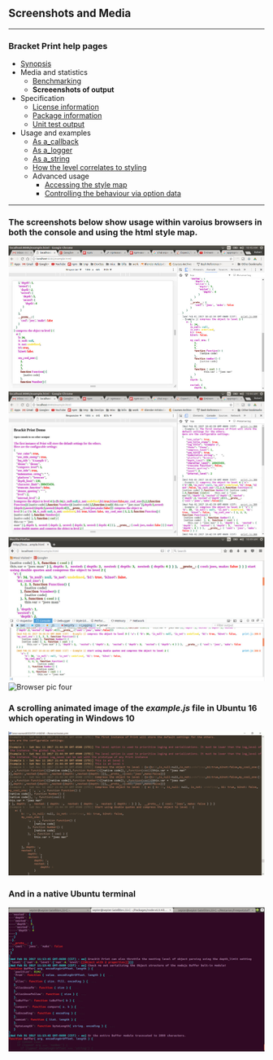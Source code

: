 ## Screenshots and Media

---
### Bracket Print help pages
* [Synopsis](https://github.com/restarian/bracket_print/blob/master/docs/synopsis.md)
* Media and statistics
  * [Benchmarking](https://github.com/restarian/bracket_print/blob/master/docs/media_and_statistics/benchmarking.md)
  * **Screeenshots of output**
* Specification
  * [License information](https://github.com/restarian/bracket_print/blob/master/docs/specification/license_information.md)
  * [Package information](https://github.com/restarian/bracket_print/blob/master/docs/specification/package_information.md)
  * [Unit test output](https://github.com/restarian/bracket_print/blob/master/docs/specification/unit_test_output.md)
* Usage and examples
  * [As a_callback](https://github.com/restarian/bracket_print/blob/master/docs/usage_and_examples/as_a_callback.md)
  * [As a_logger](https://github.com/restarian/bracket_print/blob/master/docs/usage_and_examples/as_a_logger.md)
  * [As a_string](https://github.com/restarian/bracket_print/blob/master/docs/usage_and_examples/as_a_string.md)
  * [How the level correlates to styling](https://github.com/restarian/bracket_print/blob/master/docs/usage_and_examples/how_the_level_correlates_to_styling.md)
  * Advanced usage
    * [Accessing the style map](https://github.com/restarian/bracket_print/blob/master/docs/usage_and_examples/advanced_usage/accessing_the_style_map.md)
    * [Controlling the behaviour via option data](https://github.com/restarian/bracket_print/blob/master/docs/usage_and_examples/advanced_usage/controlling_the_behaviour_via_option_data.md)

---

### The screenshots below show usage within varoius browsers in both the console and using the html style map.

![Browser pic one](https://raw.githubusercontent.com/restarian/bracket_print/master/example/image/browser_pic_1.jpg)
![Browser pic two](https://raw.githubusercontent.com/restarian/bracket_print/master/example/image/browser_pic_2.jpg)
![Browser pic three](https://raw.githubusercontent.com/restarian/bracket_print/master/example/image/browser_pic_3.jpg)
![Browser pic four](https://raw.githubusercontent.com/restarian/bracket_print/master/example/image/browser_pic_4.jpg)

### A scrolling animated image of the *example.js* file in Ubuntu 16 which operating in Windows 10

![Scrolling Screenshots in Ubuntu](https://raw.githubusercontent.com/restarian/bracket_print/master/example/image/output_scroll_ubuntu_medium.gif)

### And in a native Ubuntu terminal
![In ubuntu](https://raw.githubusercontent.com/restarian/bracket_print/master/example/image/terminal_pic_1.jpg)

